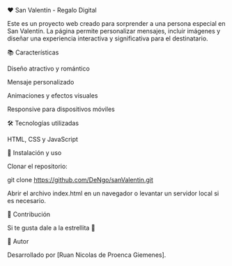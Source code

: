 ❤️ San Valentín - Regalo Digital

Este es un proyecto web creado para sorprender a una persona especial en San Valentín. La página permite personalizar  mensajes, incluir imágenes y diseñar una experiencia interactiva y significativa para el destinatario.

📚 Características

Diseño atractivo y romántico

Mensaje personalizado

Animaciones y efectos visuales

Responsive para dispositivos móviles

🛠️ Tecnologías utilizadas

HTML, CSS y JavaScript

📖 Instalación y uso

Clonar el repositorio:

git clone https://github.com/DeNgo/sanValentin.git

Abrir el archivo index.html en un navegador o levantar un servidor local si es necesario.

💌 Contribución

Si te gusta dale a la estrellita 🌟

🌟 Autor

Desarrollado por [Ruan Nicolas de Proenca Giemenes].

